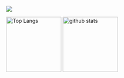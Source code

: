 ![](https://github-profile-summary-cards.vercel.app/api/cards/profile-details?username=lawofcycles&theme=dracula)
<p align="left"> 
  <img alt="Top Langs" height="150px" src="https://github-readme-stats.vercel.app/api/top-langs/?username=lawofcycles&layout=compact&theme=dracula/">
  <img alt="github stats" height="150px" src="https://github-readme-stats.vercel.app/api?username=lawofcycles&theme=dracula" />
</p>

<!--
**lawofcycles/lawofcycles** is a ✨ _special_ ✨ repository because its `README.md` (this file) appears on your GitHub profile.

Here are some ideas to get you started:

- 🔭 I’m currently working on ...
- 🌱 I’m currently learning ...
- 👯 I’m looking to collaborate on ...
- 🤔 I’m looking for help with ...
- 💬 Ask me about ...
- 📫 How to reach me: ...
- 😄 Pronouns: ...
- ⚡ Fun fact: ...
-->
